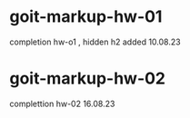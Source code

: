 # goit-markup-hw-01

completion hw-o1 , hidden h2 added 10.08.23

# goit-markup-hw-02

complettion hw-02 16.08.23
